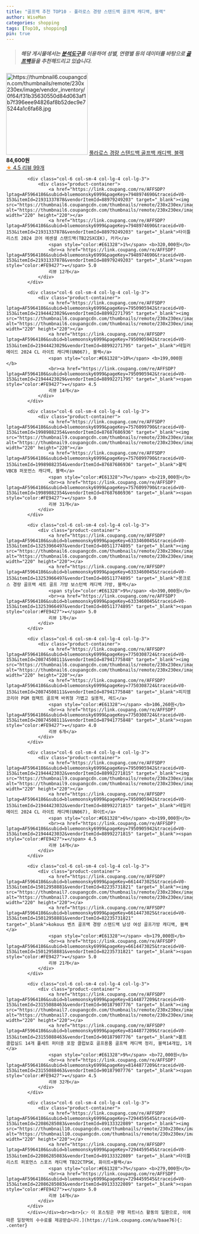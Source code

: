 ```yaml
---
title: "골프백 추천 TOP10 - 풀라로스 경량 스탠드백 골프백 캐디백, 블랙"
author: WiseMan
categories: shopping
tags: [Top10, shopping]
pin: true
---
```


> ##### 해당 게시물에서는 [**분석도구**](https://itemscout.io/)를 이용하여 **성별**, **연령별** 등의 데이터를 바탕으로 [**골프백**](https://link.coupang.com/a/baae76)들을 추천해드리고 있습니다.
<div class="container"><div class="row">
            <div class="col-6 col-sm-4 col-lg-4 col-lg-3">
                <div class="product-container">
                    <a href="https://link.coupang.com/re/AFFSDP?lptag=AF5964186&subid=bluemoonsky6999&pageKey=7341549116&traceid=V0-153&itemId=18870736165&vendorItemId=86000150110" target="_blank"><img src="https://thumbnail6.coupangcdn.com/thumbnails/remote/230x230ex/image/vendor_inventory/0f64/f31b35630550d84d063af1b7f396eee94826af8b52dec9e75244a1c6fa68.jpg" alt="https://thumbnail6.coupangcdn.com/thumbnails/remote/230x230ex/image/vendor_inventory/0f64/f31b35630550d84d063af1b7f396eee94826af8b52dec9e75244a1c6fa68.jpg" width="220" height="220"></a>
                    <a href="https://link.coupang.com/re/AFFSDP?lptag=AF5964186&subid=bluemoonsky6999&pageKey=7341549116&traceid=V0-153&itemId=18870736165&vendorItemId=86000150110" target="_blank">풀라로스 경량 스탠드백 골프백 캐디백, 블랙</a>
                    <span style="color:#E61328"></span> <b>84,600원</b>
                    <br><a href="https://link.coupang.com/re/AFFSDP?lptag=AF5964186&subid=bluemoonsky6999&pageKey=7341549116&traceid=V0-153&itemId=18870736165&vendorItemId=86000150110" target="_blank"><span style="color:#FE9427">★</span> 4.5
                    리뷰 99개</a>
                </div>
            </div>
            
            <div class="col-6 col-sm-4 col-lg-4 col-lg-3">
                <div class="product-container">
                    <a href="https://link.coupang.com/re/AFFSDP?lptag=AF5964186&subid=bluemoonsky6999&pageKey=7948974690&traceid=V0-153&itemId=21931337878&vendorItemId=88979249203" target="_blank"><img src="https://thumbnail6.coupangcdn.com/thumbnails/remote/230x230ex/image/vendor_inventory/6b11/e14ef6239fddf53c07682d6ef41d8c76c34f5fa62ce0ee5ee3c9a7ae05fa.jpg" alt="https://thumbnail6.coupangcdn.com/thumbnails/remote/230x230ex/image/vendor_inventory/6b11/e14ef6239fddf53c07682d6ef41d8c76c34f5fa62ce0ee5ee3c9a7ae05fa.jpg" width="220" height="220"></a>
                    <a href="https://link.coupang.com/re/AFFSDP?lptag=AF5964186&subid=bluemoonsky6999&pageKey=7948974690&traceid=V0-153&itemId=21931337878&vendorItemId=88979249203" target="_blank">타이틀리스트 2024 코어 에센셜 스탠드백(TB22SXCEK), 카키</a>
                    <span style="color:#E61328">1%</span> <b>320,000원</b>
                    <br><a href="https://link.coupang.com/re/AFFSDP?lptag=AF5964186&subid=bluemoonsky6999&pageKey=7948974690&traceid=V0-153&itemId=21931337878&vendorItemId=88979249203" target="_blank"><span style="color:#FE9427">★</span> 5.0
                    리뷰 12개</a>
                </div>
            </div>
            
            <div class="col-6 col-sm-4 col-lg-4 col-lg-3">
                <div class="product-container">
                    <a href="https://link.coupang.com/re/AFFSDP?lptag=AF5964186&subid=bluemoonsky6999&pageKey=7950905942&traceid=V0-153&itemId=21944423029&vendorItemId=88992271795" target="_blank"><img src="https://thumbnail6.coupangcdn.com/thumbnails/remote/230x230ex/image/vendor_inventory/1b53/03406310d9092bab3418f26a181b5bde93efb1c5bdcb37ba6af1a3eb439d.jpg" alt="https://thumbnail6.coupangcdn.com/thumbnails/remote/230x230ex/image/vendor_inventory/1b53/03406310d9092bab3418f26a181b5bde93efb1c5bdcb37ba6af1a3eb439d.jpg" width="220" height="220"></a>
                    <a href="https://link.coupang.com/re/AFFSDP?lptag=AF5964186&subid=bluemoonsky6999&pageKey=7950905942&traceid=V0-153&itemId=21944423029&vendorItemId=88992271795" target="_blank">테일러메이드 2024 CL 라이트 캐디백(UN067), 블랙</a>
                    <span style="color:#E61328">10%</span> <b>199,000원</b>
                    <br><a href="https://link.coupang.com/re/AFFSDP?lptag=AF5964186&subid=bluemoonsky6999&pageKey=7950905942&traceid=V0-153&itemId=21944423029&vendorItemId=88992271795" target="_blank"><span style="color:#FE9427">★</span> 4.5
                    리뷰 14개</a>
                </div>
            </div>
            
            <div class="col-6 col-sm-4 col-lg-4 col-lg-3">
                <div class="product-container">
                    <a href="https://link.coupang.com/re/AFFSDP?lptag=AF5964186&subid=bluemoonsky6999&pageKey=7576099790&traceid=V0-153&itemId=19989882354&vendorItemId=87687686936" target="_blank"><img src="https://thumbnail9.coupangcdn.com/thumbnails/remote/230x230ex/image/vendor_inventory/f168/410163b49d8466b10044902a76ceb7082bffe6ee738cf367422e2aa33e33.jpg" alt="https://thumbnail9.coupangcdn.com/thumbnails/remote/230x230ex/image/vendor_inventory/f168/410163b49d8466b10044902a76ceb7082bffe6ee738cf367422e2aa33e33.jpg" width="220" height="220"></a>
                    <a href="https://link.coupang.com/re/AFFSDP?lptag=AF5964186&subid=bluemoonsky6999&pageKey=7576099790&traceid=V0-153&itemId=19989882354&vendorItemId=87687686936" target="_blank">볼빅 VBCB 퍼포먼스 캐디백, 블랙</a>
                    <span style="color:#E61328">7%</span> <b>219,000원</b>
                    <br><a href="https://link.coupang.com/re/AFFSDP?lptag=AF5964186&subid=bluemoonsky6999&pageKey=7576099790&traceid=V0-153&itemId=19989882354&vendorItemId=87687686936" target="_blank"><span style="color:#FE9427">★</span> 5.0
                    리뷰 31개</a>
                </div>
            </div>
            
            <div class="col-6 col-sm-4 col-lg-4 col-lg-3">
                <div class="product-container">
                    <a href="https://link.coupang.com/re/AFFSDP?lptag=AF5964186&subid=bluemoonsky6999&pageKey=6333460045&traceid=V0-153&itemId=13253966497&vendorItemId=80511774895" target="_blank"><img src="https://thumbnail6.coupangcdn.com/thumbnails/remote/230x230ex/image/vendor_inventory/3fe7/df6062bb35631fb0254decf7bfd3a5a8c9d0bd017b2543a047c25a91ac43.jpg" alt="https://thumbnail6.coupangcdn.com/thumbnails/remote/230x230ex/image/vendor_inventory/3fe7/df6062bb35631fb0254decf7bfd3a5a8c9d0bd017b2543a047c25a91ac43.jpg" width="220" height="220"></a>
                    <a href="https://link.coupang.com/re/AFFSDP?lptag=AF5964186&subid=bluemoonsky6999&pageKey=6333460045&traceid=V0-153&itemId=13253966497&vendorItemId=80511774895" target="_blank">몽크로스 경량 골프백 세트 골프 가방 보스턴백 캐디백 가방, 블랙</a>
                    <span style="color:#E61328">9%</span> <b>390,000원</b>
                    <br><a href="https://link.coupang.com/re/AFFSDP?lptag=AF5964186&subid=bluemoonsky6999&pageKey=6333460045&traceid=V0-153&itemId=13253966497&vendorItemId=80511774895" target="_blank"><span style="color:#FE9427">★</span> 5.0
                    리뷰 1개</a>
                </div>
            </div>
            
            <div class="col-6 col-sm-4 col-lg-4 col-lg-3">
                <div class="product-container">
                    <a href="https://link.coupang.com/re/AFFSDP?lptag=AF5964186&subid=bluemoonsky6999&pageKey=7750308724&traceid=V0-153&itemId=20874508111&vendorItemId=87941775848" target="_blank"><img src="https://thumbnail6.coupangcdn.com/thumbnails/remote/230x230ex/image/vendor_inventory/e176/a51ebd96ab98e8d23339123d1ab1d750712cf53160b71a42ee4bc13ecea5.jpg" alt="https://thumbnail6.coupangcdn.com/thumbnails/remote/230x230ex/image/vendor_inventory/e176/a51ebd96ab98e8d23339123d1ab1d750712cf53160b71a42ee4bc13ecea5.jpg" width="220" height="220"></a>
                    <a href="https://link.coupang.com/re/AFFSDP?lptag=AF5964186&subid=bluemoonsky6999&pageKey=7750308724&traceid=V0-153&itemId=20874508111&vendorItemId=87941775848" target="_blank">피지엠코리아 PGM 컴팩트 골프백 바퀴형 가볍고 실용적, 레드</a>
                    <span style="color:#E61328"></span> <b>106,260원</b>
                    <br><a href="https://link.coupang.com/re/AFFSDP?lptag=AF5964186&subid=bluemoonsky6999&pageKey=7750308724&traceid=V0-153&itemId=20874508111&vendorItemId=87941775848" target="_blank"><span style="color:#FE9427">★</span> 4.0
                    리뷰 6개</a>
                </div>
            </div>
            
            <div class="col-6 col-sm-4 col-lg-4 col-lg-3">
                <div class="product-container">
                    <a href="https://link.coupang.com/re/AFFSDP?lptag=AF5964186&subid=bluemoonsky6999&pageKey=7950905942&traceid=V0-153&itemId=21944423032&vendorItemId=88992271815" target="_blank"><img src="https://thumbnail9.coupangcdn.com/thumbnails/remote/230x230ex/image/vendor_inventory/2879/0e10616462ea022d1b159b2139a644d7e12aa682620fb631c0cac327308c.jpg" alt="https://thumbnail9.coupangcdn.com/thumbnails/remote/230x230ex/image/vendor_inventory/2879/0e10616462ea022d1b159b2139a644d7e12aa682620fb631c0cac327308c.jpg" width="220" height="220"></a>
                    <a href="https://link.coupang.com/re/AFFSDP?lptag=AF5964186&subid=bluemoonsky6999&pageKey=7950905942&traceid=V0-153&itemId=21944423032&vendorItemId=88992271815" target="_blank">테일러메이드 2024 CL 라이트 캐디백(UN067), 화이트</a>
                    <span style="color:#E61328">6%</span> <b>199,000원</b>
                    <br><a href="https://link.coupang.com/re/AFFSDP?lptag=AF5964186&subid=bluemoonsky6999&pageKey=7950905942&traceid=V0-153&itemId=21944423032&vendorItemId=88992271815" target="_blank"><span style="color:#FE9427">★</span> 4.5
                    리뷰 14개</a>
                </div>
            </div>
            
            <div class="col-6 col-sm-4 col-lg-4 col-lg-3">
                <div class="product-container">
                    <a href="https://link.coupang.com/re/AFFSDP?lptag=AF5964186&subid=bluemoonsky6999&pageKey=6614473025&traceid=V0-153&itemId=15012958881&vendorItemId=82235731821" target="_blank"><img src="https://thumbnail7.coupangcdn.com/thumbnails/remote/230x230ex/image/vendor_inventory/1722/ae366f6bf6db0ca47863129e536ad0d918a55e10b6a50a7aaa498d5f690c.jpg" alt="https://thumbnail7.coupangcdn.com/thumbnails/remote/230x230ex/image/vendor_inventory/1722/ae366f6bf6db0ca47863129e536ad0d918a55e10b6a50a7aaa498d5f690c.jpg" width="220" height="220"></a>
                    <a href="https://link.coupang.com/re/AFFSDP?lptag=AF5964186&subid=bluemoonsky6999&pageKey=6614473025&traceid=V0-153&itemId=15012958881&vendorItemId=82235731821" target="_blank">kokous 벤츠 골프백 경량 스탠드백 남성 여성 골프가방 캐디백, 블랙</a>
                    <span style="color:#E61328"></span> <b>179,000원</b>
                    <br><a href="https://link.coupang.com/re/AFFSDP?lptag=AF5964186&subid=bluemoonsky6999&pageKey=6614473025&traceid=V0-153&itemId=15012958881&vendorItemId=82235731821" target="_blank"><span style="color:#FE9427">★</span> 5.0
                    리뷰 21개</a>
                </div>
            </div>
            
            <div class="col-6 col-sm-4 col-lg-4 col-lg-3">
                <div class="product-container">
                    <a href="https://link.coupang.com/re/AFFSDP?lptag=AF5964186&subid=bluemoonsky6999&pageKey=8144877209&traceid=V0-153&itemId=23155088463&vendorItemId=90187907776" target="_blank"><img src="https://thumbnail7.coupangcdn.com/thumbnails/remote/230x230ex/image/vendor_inventory/ac02/43a8a85bc301319928545d04a56e1d2b273a0bd5001232ee0325bda78e50.jpg" alt="https://thumbnail7.coupangcdn.com/thumbnails/remote/230x230ex/image/vendor_inventory/ac02/43a8a85bc301319928545d04a56e1d2b273a0bd5001232ee0325bda78e50.jpg" width="220" height="220"></a>
                    <a href="https://link.coupang.com/re/AFFSDP?lptag=AF5964186&subid=bluemoonsky6999&pageKey=8144877209&traceid=V0-153&itemId=23155088463&vendorItemId=90187907776" target="_blank">볼프 클럽실드 14개 풀세트 퍼터용 포함 클럽보호 골프용품 골프백 캐디백 정리, 블랙14개입, 1개</a>
                    <span style="color:#E61328">9%</span> <b>72,000원</b>
                    <br><a href="https://link.coupang.com/re/AFFSDP?lptag=AF5964186&subid=bluemoonsky6999&pageKey=8144877209&traceid=V0-153&itemId=23155088463&vendorItemId=90187907776" target="_blank"><span style="color:#FE9427">★</span> 4.5
                    리뷰 32개</a>
                </div>
            </div>
            
            <div class="col-6 col-sm-4 col-lg-4 col-lg-3">
                <div class="product-container">
                    <a href="https://link.coupang.com/re/AFFSDP?lptag=AF5964186&subid=bluemoonsky6999&pageKey=7294459545&traceid=V0-153&itemId=22086285083&vendorItemId=89133322089" target="_blank"><img src="https://thumbnail10.coupangcdn.com/thumbnails/remote/230x230ex/image/vendor_inventory/fe26/f1ff4d6b8640f8530eacf3acebf2bccb16e5ff000e393c2c0e4631b5d594.jpg" alt="https://thumbnail10.coupangcdn.com/thumbnails/remote/230x230ex/image/vendor_inventory/fe26/f1ff4d6b8640f8530eacf3acebf2bccb16e5ff000e393c2c0e4631b5d594.jpg" width="220" height="220"></a>
                    <a href="https://link.coupang.com/re/AFFSDP?lptag=AF5964186&subid=bluemoonsky6999&pageKey=7294459545&traceid=V0-153&itemId=22086285083&vendorItemId=89133322089" target="_blank">타이틀리스트 퍼포먼스 스포츠 캐디백 TB22CTPSK, 화이트+블랙</a>
                    <span style="color:#E61328">7%</span> <b>279,000원</b>
                    <br><a href="https://link.coupang.com/re/AFFSDP?lptag=AF5964186&subid=bluemoonsky6999&pageKey=7294459545&traceid=V0-153&itemId=22086285083&vendorItemId=89133322089" target="_blank"><span style="color:#FE9427">★</span> 5.0
                    리뷰 14개</a>
                </div>
            </div>
            </div></div><br><br>[👉 이 포스팅은 쿠팡 파트너스 활동의 일환으로, 이에 따른 일정액의 수수료를 제공받습니다.](https://link.coupang.com/a/baae76){: .center}